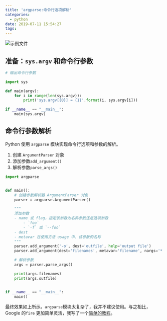 ```yaml
---
title: 'argparse:命令行选项解析'
categories:
  - python
date: 2019-07-11 15:54:27
tags:
---
```


![示例文件](https://s2.ax1x.com/2019/07/11/Z27pAP.png)


## 准备：`sys.argv` 和命令行参数

```python
# 输出命令行参数

import sys

def main(argv):
    for i in range(len(sys.argv)):
        print('sys.argv[{0}] = {1}'.format(i, sys.argv[i]))

if __name__ == "__main__":
    main(sys.argv)
```

## 命令行参数解析

Python 使用 `argparse` 模块实现命令行选项和参数的解析。

1. 创建 `ArgumentParser` 对象
2. 添加参数`add_argument()`
3. 解析参数`parse_args()`

```python
import argparse


def main():
    # 创建参数解析器 ArgumentParser 对象
    parser = argparse.ArgumentParser()

    """
    添加参数
    - name 或 flag，指定该参数为名称参数还是选项参数
        - `foo`
        - `-f` 或 `--foo`
    - dest 
    - metavar 在使用方法 usage 中，该参数的名称
    """
    parser.add_argument('-o', dest='outfile', help='output file')
    parser.add_argument(dest='filenames', metavar='filename', nargs='*')

    # 解析参数
    args = parser.parse_args()

    print(args.filenames)
    print(args.outfile)


if __name__ == "__main__":
    main()
```

最终效果如上所示。`argparse`模块太复杂了，我并不建议使用。与之相比，Google 的`fire` 更加简单灵活，我写了一个[简单的教程](https://guanhua.ml/2019/06/17/fire%E5%B0%8F%E7%BB%93/)。
